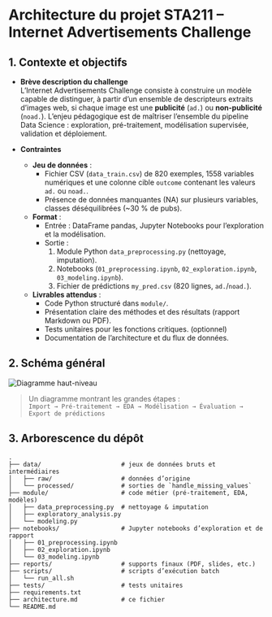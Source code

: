 # Architecture du projet STA211 – Internet Advertisements Challenge

## 1. Contexte et objectifs

- **Brève description du challenge**  
  L’Internet Advertisements Challenge consiste à construire un modèle capable de distinguer, à partir d’un ensemble de descripteurs extraits d’images web, si chaque image est une **publicité** (`ad.`) ou **non-publicité** (`noad.`). L’enjeu pédagogique est de maîtriser l’ensemble du pipeline Data Science : exploration, pré-traitement, modélisation supervisée, validation et déploiement.

- **Contraintes**  
  - **Jeu de données** :  
    - Fichier CSV (`data_train.csv`) de 820 exemples, 1558 variables numériques et une colonne cible `outcome` contenant les valeurs `ad.` ou `noad.`.  
    - Présence de données manquantes (NA) sur plusieurs variables, classes déséquilibrées (~30 % de pubs).  
  - **Format** :  
    - Entrée : DataFrame pandas, Jupyter Notebooks pour l’exploration et la modélisation.  
    - Sortie :  
      1. Module Python `data_preprocessing.py` (nettoyage, imputation).  
      2. Notebooks (`01_preprocessing.ipynb`, `02_exploration.ipynb`, `03_modeling.ipynb`).  
      3. Fichier de prédictions `my_pred.csv` (820 lignes, `ad.`/`noad.`).  
  - **Livrables attendus** :  
    - Code Python structuré dans `module/`.  
    - Présentation claire des méthodes et des résultats (rapport Markdown ou PDF).  
    - Tests unitaires pour les fonctions critiques.  (optionnel)
    - Documentation de l’architecture et du flux de données.  


## 2. Schéma général
![Diagramme haut-niveau](assets/archi-overview.png)
> Un diagramme montrant les grandes étapes :  
> `Import → Pré-traitement → EDA → Modélisation → Évaluation → Export de prédictions`

## 3. Arborescence du dépôt
```text
.
├── data/                      # jeux de données bruts et intermédiaires
│   ├── raw/                   # données d’origine
│   └── processed/             # sorties de `handle_missing_values`
├── module/                    # code métier (pré-traitement, EDA, modèles)
│   ├── data_preprocessing.py  # nettoyage & imputation
│   ├── exploratory_analysis.py
│   └── modeling.py
├── notebooks/                 # Jupyter notebooks d’exploration et de rapport
│   ├── 01_preprocessing.ipynb
│   ├── 02_exploration.ipynb
│   └── 03_modeling.ipynb
├── reports/                   # supports finaux (PDF, slides, etc.)
├── scripts/                   # scripts d’exécution batch
│   └── run_all.sh
├── tests/                     # tests unitaires
├── requirements.txt
├── architecture.md            # ce fichier
└── README.md

